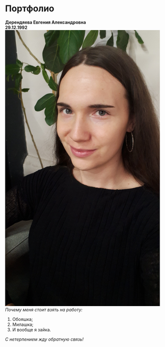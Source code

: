 # Портфолио
**Дерендяева Евгения Александровна**  
**29.12.1992**
![Евгения](jpg/20221125_082450.jpg)
_Почему меня стоит взять на работу:_
1. Обояшка; 
2. Милашка;
3. И вообще я зайка.

_С нетерпением жду обратную связь!_